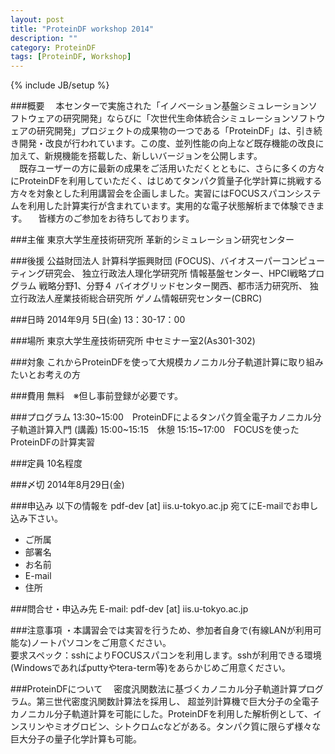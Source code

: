 ```yaml
---
layout: post
title: "ProteinDF workshop 2014"
description: ""
category: ProteinDF
tags: [ProteinDF, Workshop]
---
```

{% include JB/setup %}

###概要
　本センターで実施された「イノベーション基盤シミュレーションソフトウェアの研究開発」ならびに「次世代生命体統合シミュレーションソフトウェアの研究開発」プロジェクトの成果物の一つである「ProteinDF」は、引き続き開発・改良が行われています。この度、並列性能の向上など既存機能の改良に加えて、新規機能を搭載した、新しいバージョンを公開します。  
　既存ユーザーの方に最新の成果をご活用いただくとともに、さらに多くの方々にProteinDFを利用していただく、はじめてタンパク質量子化学計算に挑戦する方々を対象とした利用講習会を企画しました。実習にはFOCUSスパコンシステムを利用した計算実行が含まれています。実用的な電子状態解析まで体験できます。
　皆様方のご参加をお待ちしております。  

###主催
東京大学生産技術研究所 革新的シミュレーション研究センター 

###後援
公益財団法人 計算科学振興財団 (FOCUS)、バイオスーパーコンピューティング研究会、
独立行政法人理化学研究所 情報基盤センター、HPCI戦略プログラム 戦略分野1、分野４
バイオグリッドセンター関西、都市活力研究所、
独立行政法人産業技術総合研究所 ゲノム情報研究センター(CBRC)

###日時
2014年9月 5日(金) 13：30-17：00

###場所
東京大学生産技術研究所 中セミナー室2(As301-302)

###対象
これからProteinDFを使って大規模カノニカル分子軌道計算に取り組みたいとお考えの方 

###費用
無料　※但し事前登録が必要です。

###プログラム 
13:30~15:00　ProteinDFによるタンパク質全電子カノニカル分子軌道計算入門 (講義) 
15:00~15:15　休憩
15:15~17:00　FOCUSを使ったProteinDFの計算実習

###定員
10名程度 

###〆切
2014年8月29日(金)

###申込み
以下の情報を pdf-dev [at] iis.u-tokyo.ac.jp 宛てにE-mailでお申し込み下さい。

* ご所属
* 部署名
* お名前
* E-mail
* 住所

###問合せ・申込み先
E-mail: pdf-dev [at] iis.u-tokyo.ac.jp

###注意事項
・本講習会では実習を行うため、参加者自身で(有線LANが利用可能な)ノートパソコンをご用意ください。   
要求スペック：sshによりFOCUSスパコンを利用します。sshが利用できる環境(Windowsであればputtyやtera-term等)をあらかじめご用意ください。

###ProteinDFについて
　密度汎関数法に基づくカノニカル分子軌道計算プログラム。第三世代密度汎関数計算法を採用し、
超並列計算機で巨大分子の全電子カノニカル分子軌道計算を可能にした。ProteinDFを利用した解析例として、インスリンやミオグロビン、シトクロムcなどがある。タンパク質に限らず様々な巨大分子の量子化学計算も可能。

